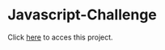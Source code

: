 # Javascript-Challenge


Click [here](https://ovinueza.github.io/Javascript-challenge/UFO-level-1/) to acces this project.
